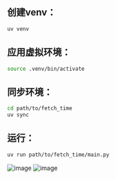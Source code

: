 ## 创建venv：
```bash
uv venv
```

## 应用虚拟环境：
```bash
source .venv/bin/activate
```

## 同步环境：
```bash
cd path/to/fetch_time
uv sync
```

## 运行：
```bash
uv run path/to/fetch_time/main.py
```

![image](https://github.com/user-attachments/assets/eace1455-1f6d-4719-b5da-b09a98c7f475)
![image](https://github.com/user-attachments/assets/071da010-05fb-482b-b7c9-d2fe697b7c44)
